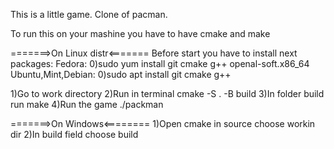 This is a little game. Clone of pacman.


To run this on your mashine you have to have cmake and make

=======>On Linux distr<=======
Before start you have to install next packages: 
Fedora: 
   0)sudo yum install git cmake g++ openal-soft.x86_64
Ubuntu,Mint,Debian: 
	0)sudo apt install git cmake g++
   

   1)Go to work directory 
   2)Run in terminal 
      cmake -S . -B build
   3)In folder build run
      make
   4)Run the game
      ./packman

=======>On Windows<========
1)Open cmake in source choose workin dir
2)In build field choose build
